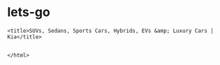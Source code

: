 # lets-go
<!DOCTYPE HTML>
<html>
    
    <title>SUVs, Sedans, Sports Cars, Hybrids, EVs &amp; Luxury Cars | Kia</title>
    
    
    </html>
    
